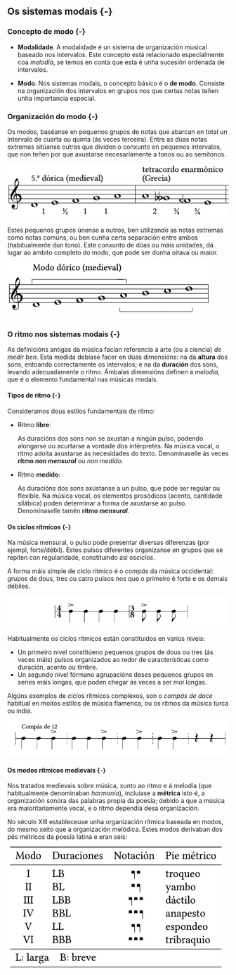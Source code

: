 
## Os sistemas modais {-}

### Concepto de modo {-}

- **Modalidade**. A modalidade é un sistema de organización musical baseado nos intervalos. Este concepto está relacionado especialmente coa *melodía*, se temos en conta que esta é unha sucesión ordenada de intervalos.

- **Modo**. Nos sistemas modais, o concepto básico é o **de modo**. Consiste na organización dos intervalos en grupos nos que certas notas teñen unha importancia especial.

### Organización do modo {-}

Os modos, baséanse en pequenos grupos de notas que abarcan en total un intervalo de cuarta ou quinta (ás veces terceira). Entre as dúas notas extremas sitúanse outras que dividen o conxunto en pequenos intervalos, que non teñen por que axustarse necesariamente a tonos ou ao semitonos.


![Grupos](figures/ud-03/grupos.png)


Estes pequenos grupos únense a outros, ben utilizando as notas extremas como notas comúns, ou ben cunha certa separación entre ambos (habitualmente dun tono). Este conxunto de dúas ou máis unidades, dá lugar ao ámbito completo do modo, que pode ser dunha oitava ou maior.


![Modo dórico](figures/ud-03/escalas-2.png)


### O ritmo nos sistemas modais {-}

As definicións antigas da música facían referencia á arte (ou a ciencia) *de medir ben*. Esta medida debíase facer en dúas dimensións: na da **altura** dos sons, entoando correctamente os intervalos; e na da **duración** dos sons, levando adecuadamente o ritmo. Ámbalas dimensións definen a *melodía*, que é o elemento fundamental nas músicas modais.

#### Tipos de ritmo {-}

Consideramos dous estilos fundamentais de ritmo:

- Ritmo **libre**:

  As duracións dos sons non se axustan a ningún pulso, podendo alongarse ou acurtarse a vontade dos intérpretes. Na música vocal, o ritmo adoita axustarse ás necesidades do texto. Denomínaselle ás veces **ritmo *non mensural*** ou *non medido*.

- Ritmo **medido**:

  As duracións dos sons axústanse a un pulso, que pode ser regular ou flexible. Na música vocal, os elementos prosódicos (acento, cantidade silábica) poden determinar a forma de axustarse ao pulso. Denomínaselle tamén **ritmo *mensural***.

#### Os ciclos rítmicos {-}

Na música mensural, o pulso pode presentar diversas diferenzas (por ejempl, forte/débil). Estes pulsos diferentes organízanse en grupos que se repiten con regularidade, constituíndo así os*ciclos*.

A forma máis simple de ciclo rítmico é o *compás* da música occidental: grupos de dous, tres ou catro pulsos nos que o primeiro é forte e os demais débiles.



![Exemplos de compases](figures/ud-03/compases.png)



Habitualmente os ciclos rítmicos están constituídos en varios niveis:

- Un primeiro nivel constitúeno pequenos grupos de dous ou tres (ás veces máis) pulsos organizados ao redor de características como duración, acento ou timbre.
- Un segundo nivel fórmano agrupacións deses pequenos grupos en series máis longas, que poden chegar ás veces a ser *moi* longas.

Algúns exemplos de ciclos rítmicos complexos, son o *compás de doce* habitual en moitos estilos de música flamenca, ou os ritmos da música turca ou india.



![Compás flamenco de 12](figures/ud-03/ciclos-1.png)



#### Os modos rítmicos medievais {-}

Nos tratados medievais sobre música, xunto ao ritmo e á melodía (que habitualmente denominaban *harmonía*), incluíase a **métrica** isto é, a organización sonora das palabras propia da poesía; debido a que a música era maioritariamente vocal, e o ritmo dependía desa organización.

No século XIII estableceuse unha organización rítmica baseada en modos, do mesmo xeito que a organización melódica. Estes modos derivaban dos pés métricos da poesía latina e eran seis:



![Modos rítmicos](figures/ud-03/modosritmicos.png)


